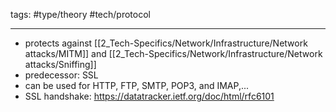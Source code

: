 tags: #type/theory #tech/protocol

---
- protects against [[2_Tech-Specifics/Network/Infrastructure/Network attacks/MITM]] and [[2_Tech-Specifics/Network/Infrastructure/Network attacks/Sniffing]]
- predecessor: SSL
- can be used for HTTP, FTP, SMTP, POP3, and IMAP,...
- SSL handshake: https://datatracker.ietf.org/doc/html/rfc6101